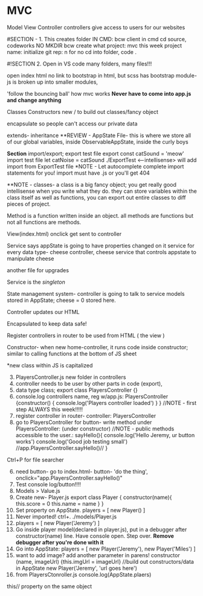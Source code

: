 # MVC

Model View Controller
controllers give access to users for our websites

#SECTION - 1. This creates folder
IN CMD:
bcw client in cmd
cd source, codeworks
NO MKDIR
bcw create
  what project: mvc this week
  project name: 
  initialize git rep: n for no
    cd into folder, code .

#!SECTION 2. Open in VS code
many folders, many files!!!

open index html
no link to bootstrap in html, but scss has bootstrap
module- js is broken up into smaller modules,

'follow the bouncing ball' how mvc works
**Never have to come into app.js and change anything**

  Classes
  Constructors
  new / to build out classes/fancy object

encapsulate so people can't access our private data

  extends- inheritance
**REVIEW - AppState File- this is where we store all of our global variables, inside ObservableAppState, inside the curly boys

**Section** import/export; 
export test file
  export const catSound = 'meow'
import test file
  let catNoise = catSound ./ExportTest <--intellisense> will add import from ExportTest file
*NOTE - Let autocomplete complete import statements for you!
  import must have .js or you'll get 404

**NOTE - classes- a class is a big fancy object; you get really good intellisense when you write what they do. they can store variables within the class itself as well as functions, you can export out entire classes to diff pieces of project.

Method is a function written inside an object. all methods are functions but not all functions are methods.

View(index.html) onclick get sent to controller

Service says appState is going to have properties changed on it
  service for every data type- cheese controller, cheese service that controls appstate to manipulate cheese

  another file for upgrades

Service is the *singleton*

State management system- controller is going to talk to service
  models stored in AppState; cheese = 0 stored here.

Controller updates our HTML

Encapsulated to keep data safe!

Register controllers in router to be used from HTML ( the view )

Constructor- when new home-controller, it runs code inside constructor; similar to calling functions at the bottom of JS sheet

*new class within JS is capitalized

3. PlayersController.js new folder in controllers
  1. controller needs to be user by other parts in code (export), 
  2. data type class; export class PlayersController {}
  3. console.log controllers name, reg w/app.js: PlayersController {constructor() {
    console.log('Players controller loaded')
  } }
  //NOTE - first step ALWAYS this week!!!!!
  4. register controller in router- controller: PlayersController
  5. go to PlayersController for button- write method under PlayersController: (under constructor) //NOTE - public methods accessible to the user.:
  sayHello(){
    console.log('Hello Jeremy, ur button works')
    console.log('Good job testing small')
    //app.PlayersController.sayHello()//
  }

  Ctrl+P for file searcher

  6. need button- go to index.html- button- 'do the thing', onclick="app.PlayersController.sayHello()"
  7. Test console log/button!!!!
  8. Models > Value.js
  9. Create new- Player.js 
  export class Player {
    constructor(name){
      this.score = 0
      this.name = name
    }
  }
  10. Set property on AppState. 
  players = [
    new Player()
  ]
  11. Never imported! ctrl+. ./models/Player.js
  12. players = [
    new Player('Jeremy')
  ]
  13. Go inside player model(declared in player.js), put in a debugger after constructor(name) line. Have console open. Step over.
  **Remove debugger after you're done with it**
  14. Go into AppState:
  players = [
    new Player('Jeremy'),
    new Player('Miles')
  ]
  15. want to add image? add another parameter in parens! constructor (name, imageUrl) {this.imgUrl = imageUrl}
  //build out constructors/data in AppState
  new Player('Jeremy', 'url goes here')
  16. from PlayersCtonroller.js console.log(AppState.plaers)
  <!-- new Player('Jeremy') -->

  this// property on the same object